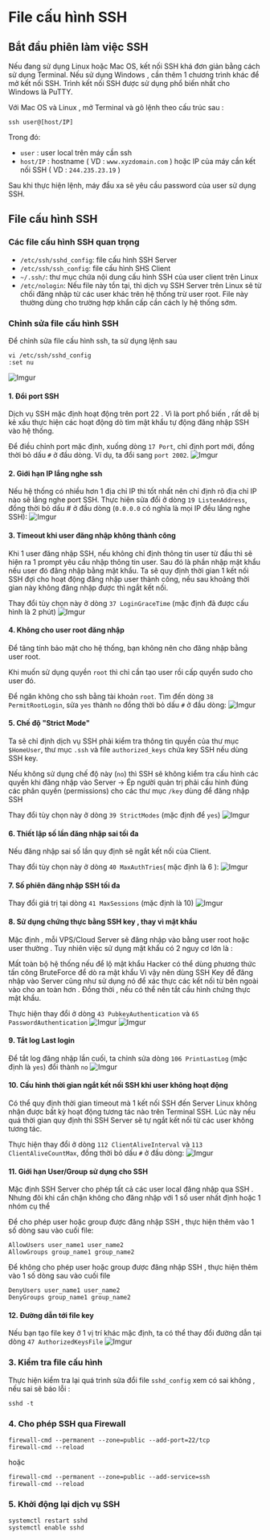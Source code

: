 # File cấu hình SSH
## Bắt đầu phiên làm việc SSH
Nếu đang sử dụng Linux hoặc Mac OS, kết nối SSH khá đơn giản bằng cách sử dụng Terminal. Nếu sử dụng Windows , cần thêm 1 chương trình khác để mở kết nối SSH. Trình kết nối SSH được sử dụng phổ biến nhất cho Windows là PuTTY.

Với Mac OS và Linux , mở Terminal và gõ lệnh theo cấu trúc sau :
   
    ssh user@[host/IP]

Trong đó:

- `user` : user local trên máy cần ssh
- `host/IP` : hostname ( VD : `www.xyzdomain.com` ) hoặc IP của máy cần kết nối SSH ( VD : `244.235.23.19` )

Sau khi thực hiện lệnh, máy đầu xa sẽ yêu cầu password của user sử dụng SSH.
## File cấu hình SSH
### Các file cấu hình SSH quan trọng
- `/etc/ssh/sshd_config`: file cấu hình SSH Server
- `/etc/ssh/ssh_config`: file cấu hình SHS Client
- `~/.ssh/`: thư mục chứa nội dung cấu hình SSH của user client trên Linux
- `/etc/nologin`: Nếu file này tồn tại, thì dịch vụ SSH Server trên Linux sẽ từ chối đăng nhập từ các user khác trên hệ thống trừ user root. File này thường dùng cho trường hợp khẩn cấp cần cách ly hệ thống sớm.
### Chỉnh sửa file cấu hình SSH
Để chỉnh sửa file cấu hình ssh, ta sử dụng lệnh sau
    
    vi /etc/ssh/sshd_config
    :set nu
![Imgur](https://i.imgur.com/ZUuAYJL.png)
#### 1. Đổi port SSH
Dịch vụ SSH mặc định hoạt động trên port 22 . Vì là port phổ biến , rất dễ bị kẻ xấu thực hiện các hoạt động dò tìm mật khẩu tự động đăng nhập SSH vào hệ thống.

Để điều chỉnh port mặc định, xuống dòng `17 Port`, chỉ định port mới, đồng thời bỏ dấu `#` ở đầu dòng. Ví dụ, ta đổi sang `port 2002`.
![Imgur](https://i.imgur.com/PFYJUDQ.png)
#### 2. Giới hạn IP lắng nghe ssh
Nếu hệ thống có nhiều hơn 1 địa chỉ IP thì tốt nhất nên chỉ định rõ địa chỉ IP nào sẽ lắng nghe port SSH. Thực hiện sửa đổi ở dòng `19 ListenAddress`, đồng thời bỏ dấu # ở đầu dòng (`0.0.0.0` có nghĩa là mọi IP đều lắng nghe SSH):
![Imgur](https://i.imgur.com/Azc3LNr.png)
#### 3. Timeout khi user đăng nhập không thành công

Khi 1 user đăng nhập SSH, nếu không chỉ định thông tin user từ đầu thì sẽ hiện ra 1 prompt yêu cầu nhập thông tin user. Sau đó là phần nhập mật khẩu nếu user đó đăng nhập bằng mật khẩu. Ta sẽ quy định thời gian 1 kết nối SSH đợi cho hoạt động đăng nhập user thành công, nếu sau khoảng thời gian này không đăng nhập được thì ngắt kết nối.

Thay đổi tùy chọn này ở dòng `37 LoginGraceTime` (mặc định đã được cấu hình là 2 phút)
![Imgur](https://i.imgur.com/l4R8gXs.png)
#### 4. Không cho user root đăng nhập
Để tăng tính bảo mật cho hệ thống, bạn không nên cho đăng nhập bằng user root.

Khi muốn sử dụng quyền `root` thì chỉ cần tạo user rồi cấp quyền sudo cho user đó.

Để ngăn không cho ssh bằng tài khoản `root`. Tìm đến dòng `38 PermitRootLogin`, sửa `yes` thành `no` đồng thời bỏ dấu `#` ở đầu dòng:
![Imgur](https://i.imgur.com/jtlnBCd.png)
#### 5. Chế độ "Strict Mode"
Ta sẽ chỉ định dịch vụ SSH phải kiểm tra thông tin quyền của thư mục `$HomeUser`, thư mục `.ssh` và file `authorized_keys` chứa key SSH nếu dùng SSH key.

Nếu không sử dụng chế độ này (`no`) thì SSH sẽ không kiểm tra cấu hình các quyền khi đăng nhập vào Server -> Ép người quản trị phải cấu hình đúng các phân quyền (permissions) cho các thư mục `/key` dùng để đăng nhập SSH

Thay đổi tùy chọn này ở dòng `39 StrictModes` (mặc định để `yes`)
![Imgur](https://i.imgur.com/gXA3NOP.png)
#### 6. Thiết lập số lần đăng nhập sai tối đa
Nếu đăng nhập sai số lần quy định sẽ ngắt kết nối của Client.

Thay đổi tùy chọn này ở dòng `40 MaxAuthTries`( mặc định là 6 ):
![Imgur](https://i.imgur.com/6riPAr3.png)
#### 7. Số phiên đăng nhập SSH tối đa
Thay đổi giá trị tại dòng `41 MaxSessions` (mặc định là 10)
![Imgur](https://i.imgur.com/SyNkxfA.png)
#### 8. Sử dụng chứng thực bằng SSH key , thay vì mật khẩu
Mặc định , mỗi VPS/Cloud Server sẽ đăng nhập vào bằng user root hoặc user thường . Tuy nhiên việc sử dụng mật khẩu có 2 nguy cơ lớn là :

Mất toàn bộ hệ thống nếu để lộ mật khẩu
Hacker có thể dùng phương thức tấn công BruteForce để dò ra mật khẩu
Vì vậy nên dùng SSH Key để đăng nhập vào Server cũng như sử dụng nó để xác thực các kết nối từ bên ngoài vào cho an toàn hơn . Đồng thời , nếu có thể nên tắt cấu hình chứng thực mật khẩu.

Thực hiện thay đổi ở dòng `43 PubkeyAuthentication` và `65 PasswordAuthentication`
![Imgur](https://i.imgur.com/Oh9AEHy.png)
![Imgur](https://i.imgur.com/50uE8q8.png)
#### 9. Tắt log Last login
Để tắt log đăng nhập lần cuối, ta chỉnh sửa dòng `106 PrintLastLog` (mặc định là `yes`) đổi thành `no`
![Imgur](https://i.imgur.com/bUQb19h.png)
#### 10. Cấu hình thời gian ngắt kết nối SSH khi user không hoạt động
Có thể quy định thời gian timeout mà 1 kết nối SSH đến Server Linux không nhận được bất kỳ hoạt động tương tác nào trên Terminal SSH. Lúc này nếu quá thời gian quy định thì SSH Server sẽ tự ngắt kết nối từ các user không tương tác.

Thực hiện thay đổi ở dòng `112 ClientAliveInterval` và `113 ClientAliveCountMax`, đồng thời bỏ dấu `#` ở đầu dòng:
![Imgur](https://i.imgur.com/Sfacac1.png)
#### 11. Giới hạn User/Group sử dụng cho SSH
Mặc định SSH Server cho phép tất cả các user local đăng nhập qua SSH . Nhưng đôi khi cần chặn không cho đăng nhập với 1 số user nhất định hoặc 1 nhóm cụ thể

Để cho phép user hoặc group được đăng nhập SSH , thực hiện thêm vào 1 số dòng sau vào cuối file:

    AllowUsers user_name1 user_name2
    AllowGroups group_name1 group_name2

Để không cho phép user hoặc group được đăng nhập SSH , thực hiện thêm vào 1 số dòng sau vào cuối file

    DenyUsers user_name1 user_name2
    DenyGroups group_name1 group_name2
#### 12. Đường dẫn tới file key
Nếu bạn tạo file key ở 1 vị trí khác mặc định, ta có thể thay đổi đường dẫn tại dòng `47 AuthorizedKeysFile`
![Imgur](https://i.imgur.com/pZCQL4V.png)
### 3. Kiểm tra file cấu hình

Thực hiện kiểm tra lại quá trình sửa đổi file `sshd_config` xem có sai không , nếu sai sẽ báo lỗi :

    sshd -t
### 4. Cho phép SSH qua Firewall
```
firewall-cmd --permanent --zone=public --add-port=22/tcp
firewall-cmd --reload
```
hoặc
```
firewall-cmd --permanent --zone=public --add-service=ssh
firewall-cmd --reload
```
### 5. Khởi động lại dịch vụ SSH
```
systemctl restart sshd
systemctl enable sshd
```
